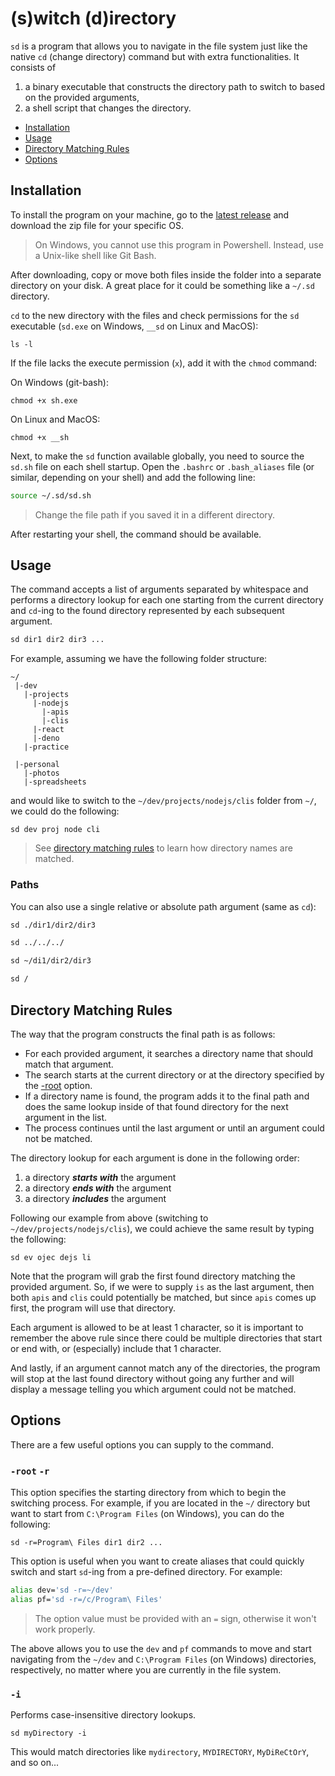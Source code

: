 # (s)witch (d)irectory

`sd` is a program that allows you to navigate in the file system just like the native `cd` (change directory) command but with extra functionalities. It consists of

1. a binary executable that constructs the directory path to switch to based on the provided arguments,
2. a shell script that changes the directory.

* [Installation](#installation)
* [Usage](#usage)
* [Directory Matching Rules](#directory-matching-rules)
* [Options](#options)

## Installation

To install the program on your machine, go to the [latest release](https://github.com/LexBorisoff/switch-directory/releases) and download the zip file for your specific OS.

> On Windows, you cannot use this program in Powershell. Instead, use a Unix-like shell like Git Bash.

After downloading, copy or move both files inside the folder into a separate directory on your disk. A great place for it could be something like a `~/.sd` directory.

`cd` to the new directory with the files and check permissions for the `sd` executable (`sd.exe` on Windows, `__sd` on Linux and MacOS):

```shell
ls -l
```

If the file lacks the execute permission (`x`), add it with the `chmod` command:

On Windows (git-bash):

```shell
chmod +x sh.exe
```

On Linux and MacOS:

```shell
chmod +x __sh
```

Next, to make the `sd` function available globally, you need to source the `sd.sh` file on each shell startup. Open the `.bashrc` or `.bash_aliases` file (or similar, depending on your shell) and add the following line:

```sh
source ~/.sd/sd.sh
```

> Change the file path if you saved it in a different directory.

After restarting your shell, the command should be available.

## Usage

The command accepts a list of arguments separated by whitespace and performs a directory lookup for each one starting from the current directory and `cd`-ing to the found directory represented by each subsequent argument.

```bash
sd dir1 dir2 dir3 ...
```

For example, assuming we have the following folder structure:

```
~/
 |-dev
   |-projects
     |-nodejs
       |-apis
       |-clis
     |-react
     |-deno
   |-practice

 |-personal
   |-photos
   |-spreadsheets
```

and would like to switch to the `~/dev/projects/nodejs/clis` folder from `~/`, we could do the following:

```shell
sd dev proj node cli
```

> See [directory matching rules](#directory-matching-rules) to learn how directory names are matched.

### Paths

You can also use a single relative or absolute path argument (same as `cd`):

```bash
sd ./dir1/dir2/dir3
```

```bash
sd ../../../
```

```bash
sd ~/di1/dir2/dir3
```

```bash
sd /
```

## Directory Matching Rules

The way that the program constructs the final path is as follows:

* For each provided argument, it searches a directory name  that should match that argument.
* The search starts at the current directory or at the directory specified by the [-root](#option-root) option.
* If a directory name is found, the program adds it to the final path and does the same lookup inside of that found directory for the next argument in the list.
* The process continues until the last argument or until an argument could not be matched.

The directory lookup for each argument is done in the following order:

1. a directory ***starts with*** the argument
2. a directory ***ends with*** the argument
3. a directory ***includes*** the argument

Following our example from above (switching to `~/dev/projects/nodejs/clis`), we could achieve the same result by typing the following:

```shell
sd ev ojec dejs li
```

Note that the program will grab the first found directory matching the provided argument. So, if we were to supply `is` as the last argument, then  both `apis` and `clis` could potentially be matched, but since `apis` comes up first, the program will use that directory.

Each argument is allowed to be at least 1 character, so it is important to remember the above rule since there could be multiple directories that start or end with, or (especially) include that 1 character.

And lastly, if an argument cannot match any of the directories, the program will stop at the last found directory without going any further and will display a message telling you which argument could not be matched.

## Options

There are a few useful options you can supply to the command.

### `-root` `-r` <a name="option-root"></a>

This option specifies the starting directory from which to begin the switching process. For example, if you are located in the `~/` directory but want to start from `C:\Program Files` (on Windows), you can do the following:

```shell
sd -r=Program\ Files dir1 dir2 ...
```

This option is useful when you want to create aliases that could quickly switch and start `sd`-ing from a pre-defined directory. For example:

```sh
alias dev='sd -r=~/dev'
alias pf='sd -r=/c/Program\ Files'
```

> The option value must be provided with an `=` sign, otherwise it won't work properly.

The above allows you to use the `dev` and `pf` commands to move and start navigating from the `~/dev` and `C:\Program Files` (on Windows) directories, respectively, no matter where you are currently in the file system.

### `-i` <a name="option-i"></a>

Performs case-insensitive directory lookups.


```shell
sd myDirectory -i
```

This would match directories like `mydirectory`, `MYDIRECTORY`, `MyDiReCtOrY`, and so on...